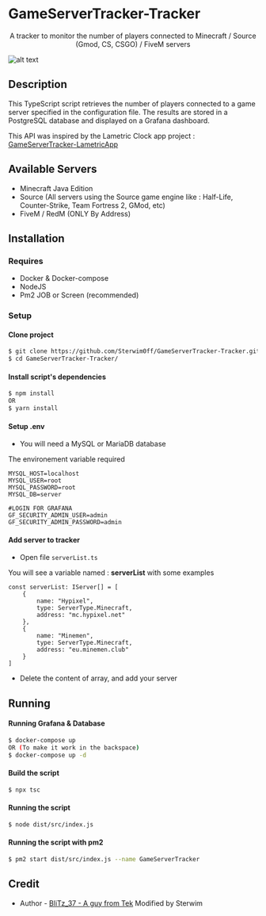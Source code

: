 # GameServerTracker-Tracker

<p align="center">A tracker to monitor the number of players connected to Minecraft / Source (Gmod, CS, CSGO) / FiveM servers</p>

![alt text](https://cdn.discordapp.com/attachments/1076176691170394113/1081905800622129213/image.png)

## Description

This TypeScript script retrieves the number of players connected to a game server specified in the configuration file. The results are stored in a PostgreSQL database and displayed on a Grafana dashboard.

This API was inspired by the Lametric Clock app project : [GameServerTracker-LametricApp](https://github.com/BliTz037/GameServerTracker-LametricApp)

## Available Servers
- Minecraft Java Edition
- Source (All servers using the Source game engine like : Half-Life, Counter-Strike, Team Fortress 2, GMod, etc)
- FiveM / RedM (ONLY By Address)

## Installation

### Requires
- Docker & Docker-compose
- NodeJS
- Pm2 JOB or Screen (recommended)

### Setup

#### Clone project
```bash
$ git clone https://github.com/Sterwim0ff/GameServerTracker-Tracker.git
$ cd GameServerTracker-Tracker/
```

#### Install script's dependencies
```bash
$ npm install
OR
$ yarn install
```

#### Setup .env
- You will need a MySQL or MariaDB database 

The environement variable required

```env
MYSQL_HOST=localhost
MYSQL_USER=root
MYSQL_PASSWORD=root
MYSQL_DB=server

#LOGIN FOR GRAFANA
GF_SECURITY_ADMIN_USER=admin
GF_SECURITY_ADMIN_PASSWORD=admin
```

#### Add server to tracker

- Open file `serverList.ts`

You will see a variable named : **serverList** with some examples
```TS
const serverList: IServer[] = [
    {
        name: "Hypixel",
        type: ServerType.Minecraft,
        address: "mc.hypixel.net"
    },
    {
        name: "Minemen",
        type: ServerType.Minecraft,
        address: "eu.minemen.club"
    }
]
```

- Delete the content of array, and add your server

## Running

#### Running Grafana & Database

```bash
$ docker-compose up
OR (To make it work in the backspace)
$ docker-compose up -d
```

#### Build the script
```bash
$ npx tsc
```

#### Running the script
```bash
$ node dist/src/index.js
```

#### Running the script with pm2
```bash
$ pm2 start dist/src/index.js --name GameServerTracker
```

## Credit

- Author - [BliTz_37 - A guy from Tek](https://github.com/BliTz037/) Modified by Sterwim
